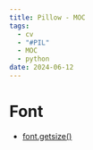 ```yaml
---
title: Pillow - MOC
tags:
  - cv
  - "#PIL"
  - MOC
  - python
date: 2024-06-12
---
```

# Font

* [font.getsize()](computer_sci/code_frame_learn/cv/pillow/font_getsize.md)